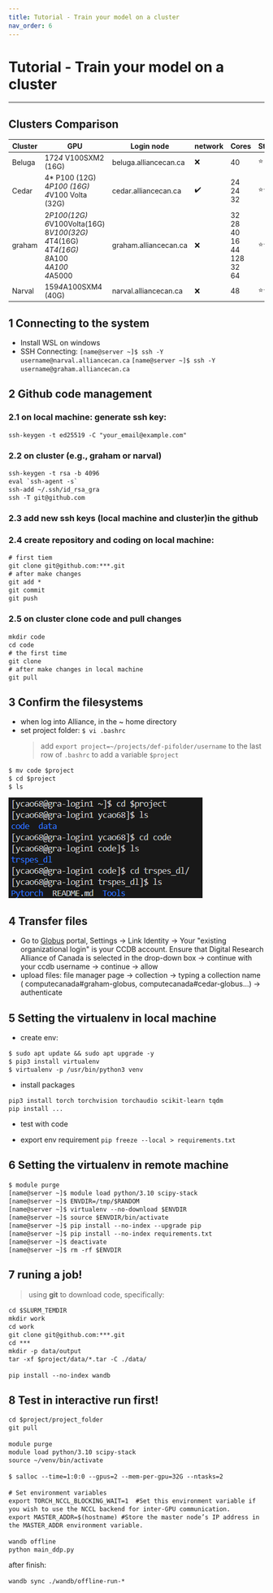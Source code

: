 ```yaml
---
title: Tutorial - Train your model on a cluster
nav_order: 6
---
```


# Tutorial - Train your model on a cluster
---

## Clusters Comparison

| Cluster  | GPU | Login node | network  |Cores|Stars  |
|----------|----------|----------|----------|----------|----------|
| Beluga    | 172*4* V100SXM2 (16G)   | beluga.alliancecan.ca  | :x:  |40|:star: |
| Cedar    | 4* P100 (12G)<br> 4*P100 (16G)<br> 4*V100 Volta (32G)    | cedar.alliancecan.ca   |:heavy_check_mark:|24<br> 24<br> 32| :star::star::star: |
| graham    | 2*P100(12G)<br> 6*V100Volta(16G)<br> 8*V100(32G)<br> 4*T4(16G)<br> 4*T4(16G)<br> 8*A100<br> 4*A100<br> 4*A5000 | graham.alliancecan.ca   |:x: | 32<br> 28<br> 40<br> 16<br> 44<br> 128<br> 32<br> 64<br>|:star::star::star:  |   
| Narval    | 159*4*A100SXM4 (40G)   | narval.alliancecan.ca   |:x: | 48|:star::star::star: |

## 1 Connecting to the system

   - Install WSL on windows
   - SSH Connecting: 
    `[name@server ~]$ ssh -Y username@narval.alliancecan.ca`
    `[name@server ~]$ ssh -Y username@graham.alliancecan.ca`

## 2 Github code management
### 2.1 on local machine: generate ssh key:

```
ssh-keygen -t ed25519 -C "your_email@example.com"
```
        
### 2.2 on cluster (e.g., graham or narval)

```
ssh-keygen -t rsa -b 4096
eval `ssh-agent -s`
ssh-add ~/.ssh/id_rsa_gra
ssh -T git@github.com
```

### 2.3 add new ssh keys (local machine and cluster)in the github
### 2.4 create repository and coding on local machine:
   
```
# first tiem
git clone git@github.com:***.git
# after make changes
git add *
git commit
git push
```
### 2.5 on cluster clone code and pull changes

```
mkdir code
cd code
# the first time
git clone 
# after make changes in local machine
git pull
```
        
## 3 Confirm the filesystems
   - when log into Alliance, in the ~ home directory
   - set project folder: 
    `$ vi .bashrc`
        > add `export project=~/projects/def-pifolder/username` to the last row of `.bashrc` to add a variable `$project`
   ```
   $ mv code $project
   $ cd $project
   $ ls
   ```
   ![alt text](./img/image-3.png)

## 4 Transfer files
   - Go to [Globus](https://globus.alliancecan.ca/file-manager) portal, Settings ->  Link Identity -> Your "existing organizational login" is your CCDB account. Ensure that Digital Research Alliance of Canada is selected in the drop-down box -> continue with your ccdb username -> continue -> allow
   - upload files: file manager page -> collection -> typing a collection name ( computecanada#graham-globus, computecanada#cedar-globus...) -> authenticate

## 5 Setting the virtualenv in local machine
   - create env:
   ```
   $ sudo apt update && sudo apt upgrade -y
   $ pip3 install virtualenv
   $ virtualenv -p /usr/bin/python3 venv
   ```
   - install packages
   ```
   pip3 install torch torchvision torchaudio scikit-learn tqdm
   pip install ...
   
   ```
   - test with code

   - export env requirement
      `pip freeze --local > requirements.txt`

## 6 Setting the virtualenv in remote machine

```
$ module purge
[name@server ~]$ module load python/3.10 scipy-stack
[name@server ~]$ ENVDIR=/tmp/$RANDOM
[name@server ~]$ virtualenv --no-download $ENVDIR
[name@server ~]$ source $ENVDIR/bin/activate
[name@server ~]$ pip install --no-index --upgrade pip
[name@server ~]$ pip install --no-index requirements.txt
[name@server ~]$ deactivate
[name@server ~]$ rm -rf $ENVDIR

```

## 7 runing a job!

> using **git** to download code, specifically:

```
cd $SLURM_TEMDIR
mkdir work
cd work
git clone git@github.com:***.git
cd ***
mkdir -p data/output
tar -xf $project/data/*.tar -C ./data/

pip install --no-index wandb

``` 

## 8 Test in interactive run first!

```
cd $project/project_folder
git pull

module purge
module load python/3.10 scipy-stack
source ~/venv/bin/activate

$ salloc --time=1:0:0 --gpus=2 --mem-per-gpu=32G --ntasks=2

# Set environment variables
export TORCH_NCCL_BLOCKING_WAIT=1  #Set this environment variable if you wish to use the NCCL backend for inter-GPU communication.
export MASTER_ADDR=$(hostname) #Store the master node’s IP address in the MASTER_ADDR environment variable.

wandb offline
python main_ddp.py
```

after finish:

`wandb sync ./wandb/offline-run-*`
